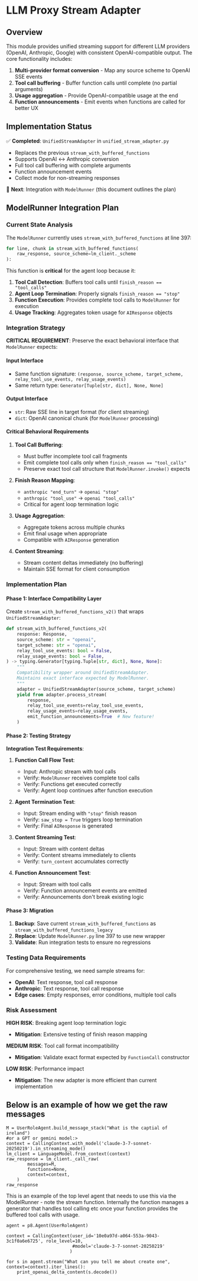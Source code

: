 # LLM Proxy Stream Adapter

## Overview

This module provides unified streaming support for different LLM providers (OpenAI, Anthropic, Google) with consistent OpenAI-compatible output. The core functionality includes:

1. **Multi-provider format conversion** - Map any source scheme to OpenAI SSE events
2. **Tool call buffering** - Buffer function calls until complete (no partial arguments)
3. **Usage aggregation** - Provide OpenAI-compatible usage at the end
4. **Function announcements** - Emit events when functions are called for better UX

## Implementation Status

✅ **Completed**: `UnifiedStreamAdapter` in `unified_stream_adapter.py`
- Replaces the previous `stream_with_buffered_functions` 
- Supports OpenAI ↔ Anthropic conversion
- Full tool call buffering with complete arguments
- Function announcement events
- Collect mode for non-streaming responses

🔄 **Next**: Integration with `ModelRunner` (this document outlines the plan)

## ModelRunner Integration Plan

### Current State Analysis

The `ModelRunner` currently uses `stream_with_buffered_functions` at line 397:

```python
for line, chunk in stream_with_buffered_functions(
    raw_response, source_scheme=lm_client._scheme
):
```

This function is **critical** for the agent loop because it:

1. **Tool Call Detection**: Buffers tool calls until `finish_reason == "tool_calls"`
2. **Agent Loop Termination**: Properly signals `finish_reason == "stop"`
3. **Function Execution**: Provides complete tool calls to `ModelRunner` for execution
4. **Usage Tracking**: Aggregates token usage for `AIResponse` objects

### Integration Strategy

**CRITICAL REQUIREMENT**: Preserve the exact behavioral interface that `ModelRunner` expects:

#### Input Interface
- Same function signature: `(response, source_scheme, target_scheme, relay_tool_use_events, relay_usage_events)`
- Same return type: `Generator[Tuple[str, dict], None, None]`

#### Output Interface  
- `str`: Raw SSE line in target format (for client streaming)
- `dict`: OpenAI canonical chunk (for `ModelRunner` processing)

#### Critical Behavioral Requirements

1. **Tool Call Buffering**:
   - Must buffer incomplete tool call fragments
   - Emit complete tool calls only when `finish_reason == "tool_calls"`
   - Preserve exact tool call structure that `ModelRunner.invoke()` expects

2. **Finish Reason Mapping**:
   - `anthropic "end_turn"` → `openai "stop"`
   - `anthropic "tool_use"` → `openai "tool_calls"`  
   - Critical for agent loop termination logic

3. **Usage Aggregation**:
   - Aggregate tokens across multiple chunks
   - Emit final usage when appropriate
   - Compatible with `AIResponse` generation

4. **Content Streaming**:
   - Stream content deltas immediately (no buffering)
   - Maintain SSE format for client consumption

### Implementation Plan

#### Phase 1: Interface Compatibility Layer
Create `stream_with_buffered_functions_v2()` that wraps `UnifiedStreamAdapter`:

```python
def stream_with_buffered_functions_v2(
    response: Response,
    source_scheme: str = "openai", 
    target_scheme: str = "openai",
    relay_tool_use_events: bool = False,
    relay_usage_events: bool = False,
) -> typing.Generator[typing.Tuple[str, dict], None, None]:
    """
    Compatibility wrapper around UnifiedStreamAdapter.
    Maintains exact interface expected by ModelRunner.
    """
    adapter = UnifiedStreamAdapter(source_scheme, target_scheme)
    yield from adapter.process_stream(
        response, 
        relay_tool_use_events=relay_tool_use_events,
        relay_usage_events=relay_usage_events,
        emit_function_announcements=True  # New feature!
    )
```

#### Phase 2: Testing Strategy

**Integration Test Requirements**:

1. **Function Call Flow Test**:
   - Input: Anthropic stream with tool calls
   - Verify: `ModelRunner` receives complete tool calls
   - Verify: Functions get executed correctly  
   - Verify: Agent loop continues after function execution

2. **Agent Termination Test**:
   - Input: Stream ending with `"stop"` finish reason
   - Verify: `saw_stop = True` triggers loop termination
   - Verify: Final `AIResponse` is generated

3. **Content Streaming Test**:
   - Input: Stream with content deltas
   - Verify: Content streams immediately to clients
   - Verify: `turn_content` accumulates correctly

4. **Function Announcement Test**: 
   - Input: Stream with tool calls
   - Verify: Function announcement events are emitted
   - Verify: Announcements don't break existing logic

#### Phase 3: Migration

1. **Backup**: Save current `stream_with_buffered_functions` as `stream_with_buffered_functions_legacy`
2. **Replace**: Update `ModelRunner.py` line 397 to use new wrapper
3. **Validate**: Run integration tests to ensure no regressions

### Testing Data Requirements

For comprehensive testing, we need sample streams for:

- **OpenAI**: Text response, tool call response  
- **Anthropic**: Text response, tool call response
- **Edge cases**: Empty responses, error conditions, multiple tool calls

### Risk Assessment

**HIGH RISK**: Breaking agent loop termination logic
- **Mitigation**: Extensive testing of finish reason mapping

**MEDIUM RISK**: Tool call format incompatibility  
- **Mitigation**: Validate exact format expected by `FunctionCall` constructor

**LOW RISK**: Performance impact
- **Mitigation**: The new adapter is more efficient than current implementation

## Below is an example of how we get the raw messages

```
M = UserRoleAgent.build_message_stack("What is the captial of ireland")
#or a GPT or gemini model:>
context = CallingContext.with_model('claude-3-7-sonnet-20250219').in_streaming_mode()
lm_client = LanguageModel.from_context(context)
raw_response = lm_client._call_raw(
        messages=M,
        functions=None,
        context=context,
    )
raw_response
```

This is an example of the top level agent that needs to use this via the ModelRunner - note the stream function.
Internally the function manages a generator that handles tool calling etc once your function provides the buffered tool calls with usage.

```
agent = p8.Agent(UserRoleAgent)
 
context = CallingContext(user_id='10e0a97d-a064-553a-9043-3c1f0a6e6725', role_level=10,
                         #model='claude-3-7-sonnet-20250219'
                        )

for s in agent.stream("What can you tell me about create one", context=context).iter_lines():
    print_openai_delta_content(s.decode())
```
